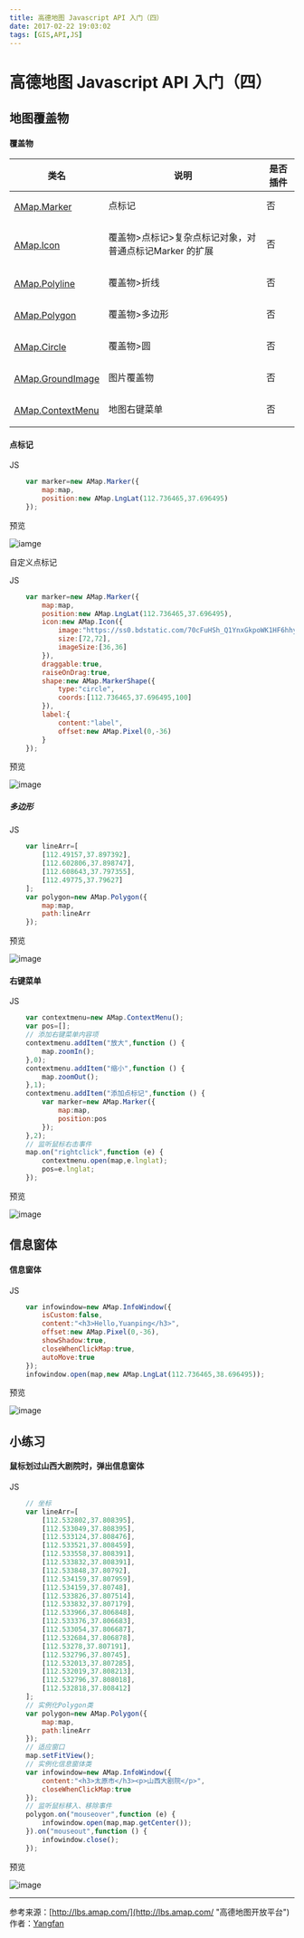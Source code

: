 ```yaml
---
title: 高德地图 Javascript API 入门（四）
date: 2017-02-22 19:03:02
tags: [GIS,API,JS]
---
```



高德地图 Javascript API 入门（四）
===


地图覆盖物
---

#### 覆盖物


<table style="width:100%;border-collapse:collapse;"><thead><tr><th class="">类名</th><th class="">说明</th><th>是否插件</th></tr></thead><tbody><tr><td><a href="#Marker">AMap.Marker</a></td><td><p style="margin-top:10px">点标记</p></td><td><p style="margin-top:10px">否</p></td></tr><tr><td><a href="#Icon">AMap.Icon</a></td><td><p style="margin-top:10px">覆盖物&gt;点标记&gt;复杂点标记对象，对普通点标记Marker 的扩展</p></td><td><p style="margin-top:10px">否</p></td></tr><tr><td><a href="#Polyline">AMap.Polyline</a></td><td><p style="margin-top:10px">覆盖物&gt;折线</p></td><td><p style="margin-top:10px">否</p></td></tr><tr><td><a href="#Polygon">AMap.Polygon</a></td><td><p style="margin-top:10px">覆盖物&gt;多边形</p></td><td><p style="margin-top:10px">否</p></td></tr><tr><td><a href="#Circle">AMap.Circle</a></td><td><p style="margin-top:10px">覆盖物&gt;圆</p></td><td><p style="margin-top:10px">否</p></td></tr><tr><td><a href="#GroundImage">AMap.GroundImage</a></td><td><p style="margin-top:10px">图片覆盖物</p></td><td><p style="margin-top:10px">否</p></td></tr><tr><td><a href="#ContextMenu">AMap.ContextMenu</a></td><td><p style="margin-top:10px">地图右键菜单</p></td><td><p style="margin-top:10px">否</p></td></tr></tbody></table>



#### 点标记

JS

```js
	var marker=new AMap.Marker({
		map:map,
		position:new AMap.LngLat(112.736465,37.696495)
	});
```


预览

![iamge](https://raw.githubusercontent.com/Yangfan2016/PicBed/master/AMap/amap401.JPG)


自定义点标记

JS

```js
	var marker=new AMap.Marker({
		map:map,
		position:new AMap.LngLat(112.736465,37.696495),
		icon:new AMap.Icon({
			image:"https://ss0.bdstatic.com/70cFuHSh_Q1YnxGkpoWK1HF6hhy/it/u=2803620233,1906638381&fm=23&gp=0.jpg",
			size:[72,72],
			imageSize:[36,36]
		}),
		draggable:true,
		raiseOnDrag:true,
		shape:new AMap.MarkerShape({
			type:"circle",
			coords:[112.736465,37.696495,100]
		}),
		label:{
			content:"label",
			offset:new AMap.Pixel(0,-36)
		}
	});
```


预览

![image](https://raw.githubusercontent.com/Yangfan2016/PicBed/master/AMap/amap402.JPG)


##### 多边形


JS

```js
	var lineArr=[
		[112.49157,37.897392],
		[112.602806,37.898747],
		[112.608643,37.797355],
		[112.49775,37.79627]
	];
	var polygon=new AMap.Polygon({
		map:map,
		path:lineArr
	});
```



预览

![image](https://raw.githubusercontent.com/Yangfan2016/PicBed/master/AMap/amap404.JPG)


#### 右键菜单

JS

```js
	var contextmenu=new AMap.ContextMenu();
	var pos=[];
	// 添加右键菜单内容项
	contextmenu.addItem("放大",function () {
		map.zoomIn();
	},0);
	contextmenu.addItem("缩小",function () {
		map.zoomOut();
	},1);
	contextmenu.addItem("添加点标记",function () {
		var marker=new AMap.Marker({
			map:map,
			position:pos
		});
	},2);
	// 监听鼠标右击事件
	map.on("rightclick",function (e) {
		contextmenu.open(map,e.lnglat);
		pos=e.lnglat;
	});
```


预览

![image](https://raw.githubusercontent.com/Yangfan2016/PicBed/master/AMap/amap405.JPG)





信息窗体
---

#### 信息窗体

JS

```js
	var infowindow=new AMap.InfoWindow({
		isCustom:false,
		content:"<h3>Hello,Yuanping</h3>",
		offset:new AMap.Pixel(0,-36),
		showShadow:true,
		closeWhenClickMap:true,
		autoMove:true
	});
	infowindow.open(map,new AMap.LngLat(112.736465,38.696495));
```


预览

![image](https://raw.githubusercontent.com/Yangfan2016/PicBed/master/AMap/amap406.JPG)



小练习
---

#### 鼠标划过山西大剧院时，弹出信息窗体

JS

```js
	// 坐标
	var lineArr=[
		[112.532802,37.808395],
		[112.533049,37.808395],
		[112.533124,37.808476],
		[112.533521,37.808459],
		[112.533558,37.808391],
		[112.533832,37.808391],
		[112.533848,37.80792],
		[112.534159,37.807959],
		[112.534159,37.80748],
		[112.533826,37.807514],
		[112.533832,37.807179],
		[112.533966,37.806848],
		[112.533376,37.806683],
		[112.533054,37.806687],
		[112.532684,37.806878],
		[112.53278,37.807191],
		[112.532796,37.80745],
		[112.532013,37.807285],
		[112.532019,37.808213],
		[112.532796,37.808018],
		[112.532818,37.808412]
	];
	// 实例化Polygon类
	var polygon=new AMap.Polygon({
		map:map,
		path:lineArr
	});
	// 适应窗口
	map.setFitView();
	// 实例化信息窗体类
	var infowindow=new AMap.InfoWindow({
		content:"<h3>太原市</h3><p>山西大剧院</p>",
		closeWhenClickMap:true
	});
	// 监听鼠标移入、移除事件
	polygon.on("mouseover",function (e) {
		infowindow.open(map,map.getCenter());
	}).on("mouseout",function () {
		infowindow.close();
	});
```


预览

![image](https://raw.githubusercontent.com/Yangfan2016/PicBed/master/AMap/amap407.JPG)




------
参考来源：[http://lbs.amap.com/](http://lbs.amap.com/ "高德地图开放平台")  
作者：[Yangfan](http://yangfan.ga "http://yangfan.ga")

